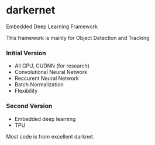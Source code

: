 # darkernet
Embedded Deep Learning Framework

This framework is mainly for Object Detection and Tracking  

### Initial Version
- All GPU, CUDNN (for research)
- Convolutional Neural Network  
- Reccurent Neural Network  
- Batch Normalization
- Flexibility

### Second Version
- Embedded deep learning  
- TPU 

Most code is from excellent darknet.
